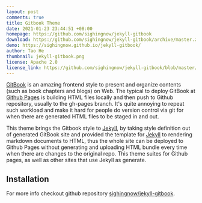 ```yaml
---
layout: post
comments: true
title: Gitbook Theme
date: 2021-01-23 23:44:51 +08:00
homepage: https://github.com/sighingnow/jekyll-gitbook
download: https://github.com/sighingnow/jekyll-gitbook/archive/master.zip
demo: https://sighingnow.github.io/jekyll-gitbook/
author: Tao He
thumbnail: jekyll-gitbook.png
license: Apache 2.0
license_link: https://github.com/sighingnow/jekyll-gitbook/blob/master/LICENSE
---
```


[GitBook][gitbook] is an amazing frontend style to present and organize contents (such as book chapters and blogs) on Web. The typical to deploy GitBook at [Github Pages][github-pages] is building HTML files locally and then push to Github repository, usually to the gh-pages branch. It's quite annoying to repeat such workload and make it hard for people do version control via git for when there are generated HTML files to be staged in and out.

This theme brings the Gitbook style to [Jekyll][jekyll], by taking style definition out of generated GitBook site and provided the template for [Jekyll][jekyll] to rendering markdown documents to HTML, thus the whole site can be deployed to Github Pages without generating and uploading HTML bundle every time when there are changes to the original repo. This theme suites for Github pages, as well as other sites that use Jekyll as generate.

## Installation

For more info checkout github repository [sighingnow/jekyll-gitbook][repo].

<!-- External links -->
[gitbook]: https://github.com/GitbookIO/gitbook
[github-pages]: https://pages.github.com/
[jekyll]: https://jekyllrb.com/
[repo]: https://github.com/sighingnow/jekyll-gitbook
